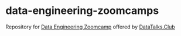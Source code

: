 # data-engineering-zoomcamps
Repository for [Data Engineering Zoomcamp](https://github.com/DataTalksClub/data-engineering-zoomcamp) offered by [DataTalks.Club](https://datatalks.club/)
